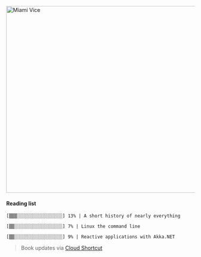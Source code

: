 [<img src="https://media.giphy.com/media/l0IsIMQkVZ0UK1Q7C/giphy.gif" alt="Miami Vice" width="800" height="500">](https://www.youtube.com/watch?v=-aMCzRj3Syg)

  #### Reading list

  ```
  [▒▒▒░░░░░░░░░░░░░░░░░] 13% | A short history of nearly everything
  
  [▒▒░░░░░░░░░░░░░░░░░░] 7% | Linux the command line
  
  [▒▒░░░░░░░░░░░░░░░░░░] 9% | Reactive applications with Akka.NET
  ```

  > Book updates via [Cloud Shortcut](https://github.com/saschazengler/progress_bar_shortcut)
  